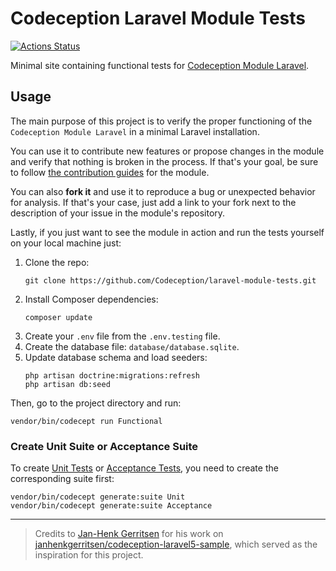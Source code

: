 # Codeception Laravel Module Tests

[![Actions Status](https://github.com/Codeception/laravel-module-tests/workflows/CI/badge.svg)](https://github.com/Codeception/laravel-module-tests)

Minimal site containing functional tests for [Codeception Module Laravel](https://github.com/Codeception/module-laravel).

## Usage

The main purpose of this project is to verify the proper functioning of the `Codeception Module Laravel` in a minimal Laravel installation.

You can use it to contribute new features or propose changes in the module and verify that nothing is broken in the process.
If that's your goal, be sure to follow [the contribution guides](https://github.com/Codeception/module-laravel/blob/main/CONTRIBUTING.md) for the module.

You can also **fork it** and use it to reproduce a bug or unexpected behavior for analysis.
If that's your case, just add a link to your fork next to the description of your issue in the module's repository.

Lastly, if you just want to see the module in action and run the tests yourself on your local machine just:

1. Clone the repo:
   ```shell
   git clone https://github.com/Codeception/laravel-module-tests.git
   ```
2. Install Composer dependencies:
   ```shell
   composer update
   ```
3. Create your `.env` file from the `.env.testing` file.
4. Create the database file: `database/database.sqlite`.
5. Update database schema and load seeders:
   ```shell
   php artisan doctrine:migrations:refresh
   php artisan db:seed
   ```

Then, go to the project directory and run:

```shell
vendor/bin/codecept run Functional
```

### Create Unit Suite or Acceptance Suite

To create [Unit Tests](https://codeception.com/docs/05-UnitTests) or [Acceptance Tests](https://codeception.com/docs/03-AcceptanceTests), you need to create the corresponding suite first:
```shell
vendor/bin/codecept generate:suite Unit
vendor/bin/codecept generate:suite Acceptance
```
<hr/>

> Credits to [Jan-Henk Gerritsen](https://github.com/janhenkgerritsen) for his work on [janhenkgerritsen/codeception-laravel5-sample](https://github.com/janhenkgerritsen/codeception-laravel5-sample), which served as the inspiration for this project.

